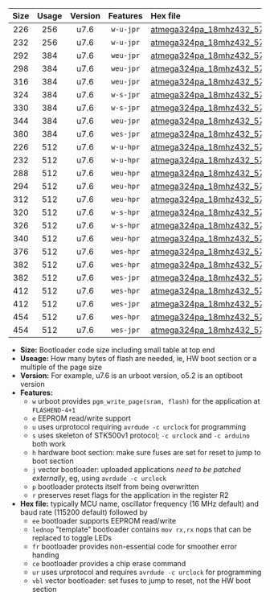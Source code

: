 |Size|Usage|Version|Features|Hex file|
|:-:|:-:|:-:|:-:|:--|
|226|256|u7.6|`w-u-jpr`|[atmega324pa_18mhz432_57600bps_ur_vbl.hex](https://raw.githubusercontent.com/stefanrueger/urboot/main//atmega324pa_18mhz432_57600bps_ur_vbl.hex)|
|232|256|u7.6|`w-u-jpr`|[atmega324pa_18mhz432_57600bps_lednop_ur_vbl.hex](https://raw.githubusercontent.com/stefanrueger/urboot/main//atmega324pa_18mhz432_57600bps_lednop_ur_vbl.hex)|
|292|384|u7.6|`weu-jpr`|[atmega324pa_18mhz432_57600bps_ee_ur_vbl.hex](https://raw.githubusercontent.com/stefanrueger/urboot/main//atmega324pa_18mhz432_57600bps_ee_ur_vbl.hex)|
|298|384|u7.6|`weu-jpr`|[atmega324pa_18mhz432_57600bps_ee_lednop_ur_vbl.hex](https://raw.githubusercontent.com/stefanrueger/urboot/main//atmega324pa_18mhz432_57600bps_ee_lednop_ur_vbl.hex)|
|316|384|u7.6|`weu-jpr`|[atmega324pa_18mhz432_57600bps_ee_lednop_fr_ur_vbl.hex](https://raw.githubusercontent.com/stefanrueger/urboot/main//atmega324pa_18mhz432_57600bps_ee_lednop_fr_ur_vbl.hex)|
|324|384|u7.6|`w-s-jpr`|[atmega324pa_18mhz432_57600bps_vbl.hex](https://raw.githubusercontent.com/stefanrueger/urboot/main//atmega324pa_18mhz432_57600bps_vbl.hex)|
|330|384|u7.6|`w-s-jpr`|[atmega324pa_18mhz432_57600bps_lednop_vbl.hex](https://raw.githubusercontent.com/stefanrueger/urboot/main//atmega324pa_18mhz432_57600bps_lednop_vbl.hex)|
|344|384|u7.6|`weu-jpr`|[atmega324pa_18mhz432_57600bps_ee_lednop_fr_ce_ur_vbl.hex](https://raw.githubusercontent.com/stefanrueger/urboot/main//atmega324pa_18mhz432_57600bps_ee_lednop_fr_ce_ur_vbl.hex)|
|380|384|u7.6|`wes-jpr`|[atmega324pa_18mhz432_57600bps_ee_vbl.hex](https://raw.githubusercontent.com/stefanrueger/urboot/main//atmega324pa_18mhz432_57600bps_ee_vbl.hex)|
|226|512|u7.6|`w-u-hpr`|[atmega324pa_18mhz432_57600bps_ur.hex](https://raw.githubusercontent.com/stefanrueger/urboot/main//atmega324pa_18mhz432_57600bps_ur.hex)|
|232|512|u7.6|`w-u-hpr`|[atmega324pa_18mhz432_57600bps_lednop_ur.hex](https://raw.githubusercontent.com/stefanrueger/urboot/main//atmega324pa_18mhz432_57600bps_lednop_ur.hex)|
|288|512|u7.6|`weu-hpr`|[atmega324pa_18mhz432_57600bps_ee_ur.hex](https://raw.githubusercontent.com/stefanrueger/urboot/main//atmega324pa_18mhz432_57600bps_ee_ur.hex)|
|294|512|u7.6|`weu-hpr`|[atmega324pa_18mhz432_57600bps_ee_lednop_ur.hex](https://raw.githubusercontent.com/stefanrueger/urboot/main//atmega324pa_18mhz432_57600bps_ee_lednop_ur.hex)|
|312|512|u7.6|`weu-hpr`|[atmega324pa_18mhz432_57600bps_ee_lednop_fr_ur.hex](https://raw.githubusercontent.com/stefanrueger/urboot/main//atmega324pa_18mhz432_57600bps_ee_lednop_fr_ur.hex)|
|320|512|u7.6|`w-s-hpr`|[atmega324pa_18mhz432_57600bps.hex](https://raw.githubusercontent.com/stefanrueger/urboot/main//atmega324pa_18mhz432_57600bps.hex)|
|326|512|u7.6|`w-s-hpr`|[atmega324pa_18mhz432_57600bps_lednop.hex](https://raw.githubusercontent.com/stefanrueger/urboot/main//atmega324pa_18mhz432_57600bps_lednop.hex)|
|340|512|u7.6|`weu-hpr`|[atmega324pa_18mhz432_57600bps_ee_lednop_fr_ce_ur.hex](https://raw.githubusercontent.com/stefanrueger/urboot/main//atmega324pa_18mhz432_57600bps_ee_lednop_fr_ce_ur.hex)|
|376|512|u7.6|`wes-hpr`|[atmega324pa_18mhz432_57600bps_ee.hex](https://raw.githubusercontent.com/stefanrueger/urboot/main//atmega324pa_18mhz432_57600bps_ee.hex)|
|382|512|u7.6|`wes-hpr`|[atmega324pa_18mhz432_57600bps_ee_lednop.hex](https://raw.githubusercontent.com/stefanrueger/urboot/main//atmega324pa_18mhz432_57600bps_ee_lednop.hex)|
|382|512|u7.6|`wes-jpr`|[atmega324pa_18mhz432_57600bps_ee_lednop_vbl.hex](https://raw.githubusercontent.com/stefanrueger/urboot/main//atmega324pa_18mhz432_57600bps_ee_lednop_vbl.hex)|
|412|512|u7.6|`wes-hpr`|[atmega324pa_18mhz432_57600bps_ee_lednop_fr.hex](https://raw.githubusercontent.com/stefanrueger/urboot/main//atmega324pa_18mhz432_57600bps_ee_lednop_fr.hex)|
|412|512|u7.6|`wes-jpr`|[atmega324pa_18mhz432_57600bps_ee_lednop_fr_vbl.hex](https://raw.githubusercontent.com/stefanrueger/urboot/main//atmega324pa_18mhz432_57600bps_ee_lednop_fr_vbl.hex)|
|454|512|u7.6|`wes-hpr`|[atmega324pa_18mhz432_57600bps_ee_lednop_fr_ce.hex](https://raw.githubusercontent.com/stefanrueger/urboot/main//atmega324pa_18mhz432_57600bps_ee_lednop_fr_ce.hex)|
|454|512|u7.6|`wes-jpr`|[atmega324pa_18mhz432_57600bps_ee_lednop_fr_ce_vbl.hex](https://raw.githubusercontent.com/stefanrueger/urboot/main//atmega324pa_18mhz432_57600bps_ee_lednop_fr_ce_vbl.hex)|

- **Size:** Bootloader code size including small table at top end
- **Useage:** How many bytes of flash are needed, ie, HW boot section or a multiple of the page size
- **Version:** For example, u7.6 is an urboot version, o5.2 is an optiboot version
- **Features:**
  + `w` urboot provides `pgm_write_page(sram, flash)` for the application at `FLASHEND-4+1`
  + `e` EEPROM read/write support
  + `u` uses urprotocol requiring `avrdude -c urclock` for programming
  + `s` uses skeleton of STK500v1 protocol; `-c urclock` and `-c arduino` both work
  + `h` hardware boot section: make sure fuses are set for reset to jump to boot section
  + `j` vector bootloader: uploaded applications *need to be patched externally*, eg, using `avrdude -c urclock`
  + `p` bootloader protects itself from being overwritten
  + `r` preserves reset flags for the application in the register R2
- **Hex file:** typically MCU name, oscillator frequency (16 MHz default) and baud rate (115200 default) followed by
  + `ee` bootloader supports EEPROM read/write
  + `lednop` "template" bootloader contains `mov rx,rx` nops that can be replaced to toggle LEDs
  + `fr` bootloader provides non-essential code for smoother error handing
  + `ce` bootloader provides a chip erase command
  + `ur` uses urprotocol and requires `avrdude -c urclock` for programming
  + `vbl` vector bootloader: set fuses to jump to reset, not the HW boot section
